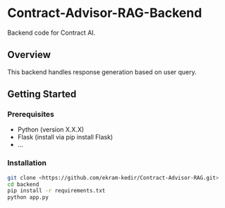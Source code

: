 # Contract-Advisor-RAG-Backend

Backend code for Contract AI.

## Overview

This backend handles response generation based on user query.

## Getting Started

### Prerequisites

- Python (version X.X.X)
- Flask (install via pip install Flask)
- ...

### Installation

```bash
git clone <https://github.com/ekram-kedir/Contract-Advisor-RAG.git>
cd backend
pip install -r requirements.txt
python app.py
